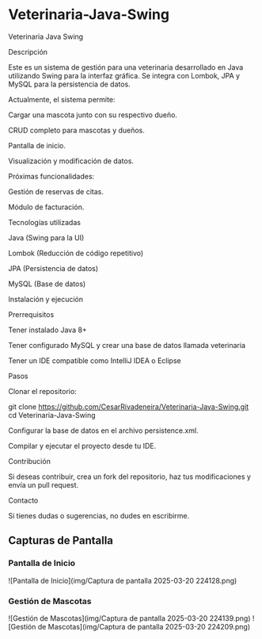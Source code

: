 # Veterinaria-Java-Swing

Veterinaria Java Swing

Descripción

Este es un sistema de gestión para una veterinaria desarrollado en Java utilizando Swing para la interfaz gráfica. Se integra con Lombok, JPA y MySQL para la persistencia de datos.

Actualmente, el sistema permite:

Cargar una mascota junto con su respectivo dueño.

CRUD completo para mascotas y dueños.

Pantalla de inicio.

Visualización y modificación de datos.

Próximas funcionalidades:

Gestión de reservas de citas.

Módulo de facturación.

Tecnologías utilizadas

Java (Swing para la UI)

Lombok (Reducción de código repetitivo)

JPA (Persistencia de datos)

MySQL (Base de datos)

Instalación y ejecución

Prerrequisitos

Tener instalado Java 8+

Tener configurado MySQL y crear una base de datos llamada veterinaria

Tener un IDE compatible como IntelliJ IDEA o Eclipse

Pasos

Clonar el repositorio:

git clone https://github.com/CesarRivadeneira/Veterinaria-Java-Swing.git
cd Veterinaria-Java-Swing

Configurar la base de datos en el archivo persistence.xml.

Compilar y ejecutar el proyecto desde tu IDE.

Contribución

Si deseas contribuir, crea un fork del repositorio, haz tus modificaciones y envía un pull request.

Contacto

Si tienes dudas o sugerencias, no dudes en escribirme.

## Capturas de Pantalla

### Pantalla de Inicio
![Pantalla de Inicio](img/Captura de pantalla 2025-03-20 224128.png)

### Gestión de Mascotas
![Gestión de Mascotas](img/Captura de pantalla 2025-03-20 224139.png)
![Gestión de Mascotas](img/Captura de pantalla 2025-03-20 224209.png)

